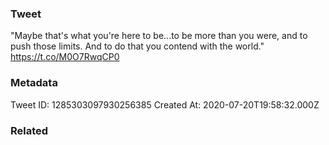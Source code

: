 ### Tweet
"Maybe that's what you're here to be...to be more than you were, and to push those limits. And to do that you contend with the world." https://t.co/M0O7RwqCP0

### Metadata
Tweet ID: 1285303097930256385
Created At: 2020-07-20T19:58:32.000Z

### Related

